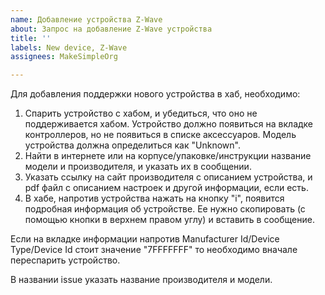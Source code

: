 ```yaml
---
name: Добавление устройства Z-Wave
about: Запрос на добавление Z-Wave устройства
title: ''
labels: New device, Z-Wave
assignees: MakeSimpleOrg

---
```


Для добавления поддержки нового устройства в хаб, необходимо:

1) Спарить устройство с хабом, и убедиться, что оно не поддерживается хабом. Устройство должно появиться на вкладке контроллеров, но не появиться в списке аксессуаров. Модель устройства должна определиться как "Unknown".
2) Найти в интернете или на корпусе/упаковке/инструкции название модели и производителя, и указать их в сообщении.
3) Указать ссылку на сайт производителя с описанием устройства, и pdf файл с описанием настроек и другой информации, если есть.
4) В хабе, напротив устройства нажать на кнопку "i", появится подробная информация об устройстве. Ее нужно скопировать (с помощью кнопки в верхнем правом углу) и вставить в сообщение.

Если на вкладке информации напротив Manufacturer Id/Device Type/Device Id стоит значение "7FFFFFFF" то необходимо вначале переспарить устройство.

В названии issue указать название производителя и модели.
